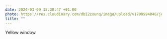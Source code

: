 ```yaml
---
date: 2024-03-09 15:20:47 +01:00
photo: https://res.cloudinary.com/dbi2zounq/image/upload/v1709994046/jqszam8ybuxly7uadti0.jpg
title: ""
---
```

Yellow window
